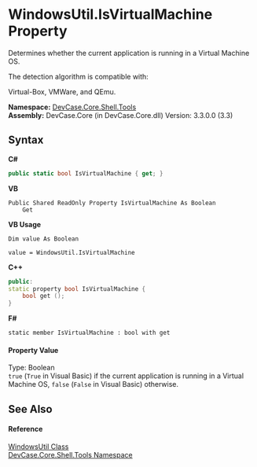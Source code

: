 # WindowsUtil.IsVirtualMachine Property 
 

Determines whether the current application is running in a Virtual Machine OS. 

 The detection algorithm is compatible with: 

 Virtual-Box, VMWare, and QEmu.

**Namespace:**&nbsp;<a href="N_DevCase_Core_Shell_Tools">DevCase.Core.Shell.Tools</a><br />**Assembly:**&nbsp;DevCase.Core (in DevCase.Core.dll) Version: 3.3.0.0 (3.3)

## Syntax

**C#**<br />
``` C#
public static bool IsVirtualMachine { get; }
```

**VB**<br />
``` VB
Public Shared ReadOnly Property IsVirtualMachine As Boolean
	Get
```

**VB Usage**<br />
``` VB Usage
Dim value As Boolean

value = WindowsUtil.IsVirtualMachine

```

**C++**<br />
``` C++
public:
static property bool IsVirtualMachine {
	bool get ();
}
```

**F#**<br />
``` F#
static member IsVirtualMachine : bool with get

```


#### Property Value
Type: Boolean<br />`true` (`True` in Visual Basic) if the current application is running in a Virtual Machine OS, `false` (`False` in Visual Basic) otherwise.

## See Also


#### Reference
<a href="T_DevCase_Core_Shell_Tools_WindowsUtil">WindowsUtil Class</a><br /><a href="N_DevCase_Core_Shell_Tools">DevCase.Core.Shell.Tools Namespace</a><br />